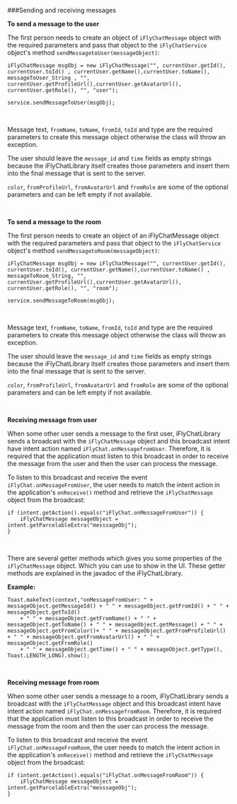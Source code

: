 ###Sending and receiving messages

**To send a message to the user**

The first person needs to create an object of `iFlyChatMessage` object with the required parameters and pass that object to the `iFlyChatService` object's method `sendMessagetoUser(messageObject)`:
```
iFlyChatMessage msgObj = new iFlyChatMessage("", currentUser.getId(), currentUser.toId() , currentUser.getName(),currentUser.toName(), messageToUser_String , "", currentUser.getProfileUrl(),currentUser.getAvatarUrl(), currentUser.getRole(), "", "user");

service.sendMessageToUser(msgObj);
```
<br>

Message text, `fromName`, `toName`, `fromId`, `toId` and type are the required parameters to create this message object otherwise the class will throw an exception.

The user should leave the `message_id` and `time` fields as empty strings because the iFlyChatLibrary itself creates those parameters and insert them into the final message that is sent to the server.

`color`, `fromProfileUrl`, `fromAvatarUrl` and `fromRole` are some of the optional parameters and can be left empty if not available.

<br>

**To send a message to the room**

The first person needs to create an object of an iFlyChatMessage object with the required parameters and pass that object to the `iFlyChatService` object's method `sendMessagetoRoom(messageObject)`:
```
iFlyChatMessage msgObj = new iFlyChatMessage("", currentUser.getId(), currentUser.toId(), currentUser.getName(),currentUser.toName() , messageToRoom_String, "", currentUser.getProfileUrl(),currentUser.getAvatarUrl(), currentUser.getRole(), "", "room");

service.sendMessageToRoom(msgObj);
```
<br>

Message text, `fromName`, `toName`, `fromId`, `toId` and type are the required parameters to create this message object otherwise the class will throw an exception.

The user should leave the `message_id` and `time` fields as empty strings because the iFlyChatLibrary itself creates those parameters and insert them into the final message that is sent to the server.

`color`, `fromProfileUrl`, `fromAvatarUrl` and `fromRole` are some of the optional parameters and can be left empty if not available.

<br>

**Receiving message from user**

When some other user sends a message to the first user, iFlyChatLibrary sends a broadcast with the `iFlyChatMessage` object and this broadcast intent have intent action named `iFlyChat.onMessagefromUser`. Therefore, it is required that the application must listen to this broadcast in order to receive the message from the user and then the user can process the message.

To listen to this broadcast and receive the event `iFlyChat.onMessageFromUser`, the user needs to match the intent action in the application's `onReceive()` method and retrieve the `iFlyChatMessage` object from the broadcast:
```
if (intent.getAction().equals("iFlyChat.onMessageFromUser")) {
    iFlyChatMessage messageObject = intent.getParcelableExtra("messsageObj");
}
```
<br>

There are several getter methods which gives you some properties of the `iFlyChatMessage` object. Which you can use to show in the UI. These getter methods are explained in the javadoc of the iFlyChatLibrary.

**Example:**
```
Toast.makeText(context,"onMessageFromUser: " + messageObject.getMessageId() + " " + messageObject.getFromId() + " " + messageObject.getToId() 
    + " " + messageObject.getFromName() + " " + messageObject.getToName() + " " + messageObject.getMessage() + " " + messageObject.getFromColor()+ " " + messageObject.getFromProfileUrl() + " " + messageObject.getFromAvatarUrl() + " " + messageObject.getFromRole() 
    + " " + messageObject.getTime() + " " + messageObject.getType(), Toast.LENGTH_LONG).show();
```
<br>

**Receiving message from room**

When some other user sends a message to a room, iFlyChatLibrary sends a broadcast with the `iFlyChatMessage` object and this broadcast intent have intent action named `iFlyChat.onMessagefromRoom`. Therefore, it is required that the application must listen to this broadcast in order to receive the message from the room and then the user can process the message.

To listen to this broadcast and receive the event `iFlyChat.onMessageFromRoom`, the user needs to match the intent action in the application's `onReceive()` method and retrieve the `iFlyChatMessage` object from the broadcast:
```
if (intent.getAction().equals("iFlyChat.onMessageFromRoom")) {
    iFlyChatMessage messageObject = intent.getParcelableExtra("messsageObj");
}
```
<br>
